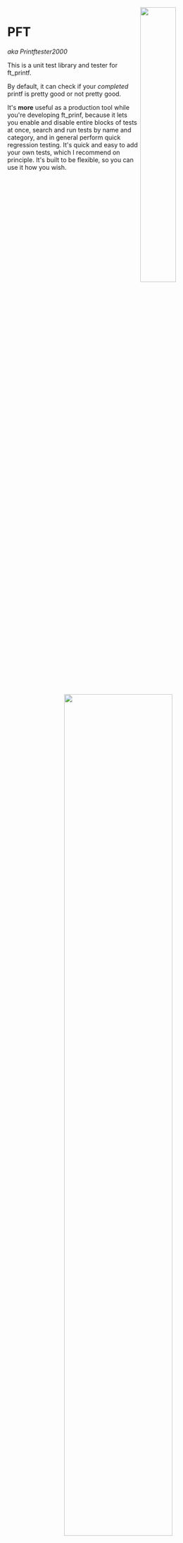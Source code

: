 <img align="right"  src="https://i.imgur.com/tpVSrBr.png" width="40%" />  

# PFT
*aka Printftester2000*

This is a unit test library and tester for ft\_printf.  

By default, it can check if your *completed* printf is pretty good or not pretty good.   

It's **more** useful as a production tool while you're developing ft\_prinf, because it lets you enable and disable entire blocks of tests at once, search and run tests by name and category, and in general perform quick regression testing. It's quick and easy to add your own tests, which I recommend on principle. It's built to be flexible, so you can use it how you wish.  

<p align="center">
  <img src="https://i.imgur.com/W7bXUMV.jpg?1" width="70%" />
</p>

## Requirements

You have to have a Makefile in your project directory that will compile libftprintf.a as the default make option, and your libftprintf.a has to have ft\_printf inside.

Other than this, it should be completely general to all ft\_printf projects.  

# Installation

In the root of your repo, run this command:

```
git clone https://github.com/gavinfielder/pft.git testing && echo "testing/" >> .gitignore
```

# Usage, the short version

Inside testing/:  
`make`  
`./test`  

# Usage, the long version

There are five options:
 - `./test prefix` runs all the enabled tests whose name starts with 'prefix'
 - `./test "search-pattern"` runs all the enabled tests whose name matches a wildcard-based ('\*') search
 - `./test 42 84` runs (enabled) test number 42 through test 84
 - `./test 42` runs enabled tests from 42 to the end of all the enabled tests
 - `./test` runs all the enabled tests

Wildcard-based searches have an implict '\*' at the end. For example, `./test "*zeropad"` runs all the tests that have 'zeropad' anywhere in the name.

### Some good prefixes to try
s, i, d, u, x, X, o, p, c, f, f\_L, mix, nocrash, moul

```
If the prefix stuff doesn't make sense, look at unit_tests.c and then run ./test nospec
You should easily pass 3 tests, and have an idea of how to use this program. 
```
Note: tests with prefix `nocrash_` are specifically handled by the tester--instead of benching against printf, they just return automatic pass (assuming, of course, ft\_printf doesn't crash). They are disabled by default (see below for how to enable); I also encourage you to write your own nocrash\_ tests.

## Workflow with PFT

unit\_tests.c shows you all the tests that are available. Failing a test means that your output and/or return value was not the same as the libc printf. When this happens, there will be a new file, 'test\_results.txt', that holds information about the failed test, the first line of code for the test (most of them are one line anyway), what printf printed, and what ft\_printf printed.  

You can add your own tests to unit\_tests.c, following the same format. You do not need to do anything except write the function in this file and remake.   
## Enabling and Disabling tests

I have provided scripts that make it easy to enable and disable tests by a search pattern. Example:

```bash
Simple prefix-based search:
 ./disable-test s                         # All the tests that start with 's' are disabled
 ./enable-test s_null_                    # All the tests that start with 's_null_' are enabled
 ./disable-test "" && ./enable-test s     # Disables all tests except tests that start with 's'

Wildcard search:
 ./disable-test "*zeropad"      # Disables all the tests that have 'zeropad' anywhere in the name
 ./enable-test "*null*prec"     # Enables all the tests that have a 'null' followed by a 'prec'
 ./enable-test "s_*prec"        # Enables all tests that start with 's_' and have a 'prec' in the name
```

You **can** call `./enable-test ""` to enable all tests, but keep in mind that some tests are disabled by default because if you have not implemented certain bonuses, your ft\_printf will segfault.  

# Troubleshooting

If something goes wrong--slack me @gfielder. I like testing, like people using good testing, and want to make this easier to use, so don't hesitate to contact me.  

# Contributing
I encourage everyone to contribute to this, even if it's just adding tests to the library. To do this, fork and make pull requests.   

Before making pull requests, please:

```bash
./enable-test "" && ./disable-test argnum && ./disable-test moul_notmandatory \
&& ./disable-test nocrash && ./disable-test moul_D && ./disable-test moul_F
```
*and if you add non-mandatory test cases or tests that can segfault, modify this block in the readme*

# How it works
### ...for those who want knowledge and power (or maybe just want to use it to do something specific)

When you run make, the first thing that happens is the test index is created. Two copies of unit\_tests.c are created. In the copy unit\_tests\_indexed.c, the test() function is replaced with ft\_printf(). In the copy unit\_tests\_benched.c, the test() function is replaced with printf() and '\_bench' is added to all the function names. Next, in both files, an array of function pointers is created at the end of the file pointing to all the enabled unit tests.   An array will also be created holding the names of all the functions as string literals.  

When you call `./test s_`, main.c will see alpha input and call run\_search\_tests, which does strncmp on each position in the array of function names, and when it finds a function name starting with 's\_', it calls run\_test() on that test.  

run\_test() runs a particular test. The way the test works is that it redirects stdout to a file, calls the ft\_printf version (through the array of function pointers that was created on `make`), and does the same with the printf version. It compares the return value and the content of the files, and if either is different, the test is failed. This is very essentially the same way moulinette tests printf. The diff is logged to file and a red FAIL is printed instead of a pretty green PASS.  

There are some user options in the makefile, you can explore them yourself.

# Possible Future Features

I have a few ideas how to improve this:

- disable-test could be able to disable a numeric range of tests, or a specific test by number
- Could add a more generalized unit test framework alongside the current one that gives you more control in coming up with unit tests
- Could add tests for the thousands separator optional format flag.
- Could add tests for the `n` specifier.

Feel free to give me suggestions, or code them yourself and make a pull request.  

# Credits

Some code was adapted from moulinette test files a buddy gave me, from which the author was ly@42.fr. The vast majority of code was written by me. The tests prefixed moul\_ were adapted from the moulinette test files, and all other tests (so far) were written by me.
